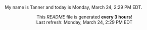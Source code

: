 My name is Tanner and today is Monday, March 24, 2:29 PM EDT.

<p align="center">This <i>README</i> file is generated <b>every 3 hours</b>!</br>Last refresh: Monday, March 24, 2:29 PM EDT<br /></p>
